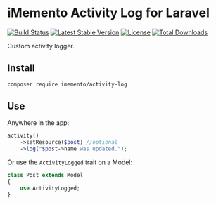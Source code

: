 # iMemento Activity Log for Laravel
[![Build Status](https://github.com/mementohub/activity-log/workflows/Testing/badge.svg)](https://github.com/mementohub/activity-log/actions)
[![Latest Stable Version](https://img.shields.io/packagist/v/imemento/activity-log)](https://packagist.org/packages/imemento/activity-log)
[![License](https://img.shields.io/packagist/l/imemento/activity-log)](https://packagist.org/packages/imemento/activity-log)
[![Total Downloads](https://img.shields.io/packagist/dt/imemento/activity-log)](https://packagist.org/packages/imemento/activity-log)

Custom activity logger.

## Install
```bash
composer require imemento/activity-log
```

## Use
Anywhere in the app:
```php
activity()
    ->setResource($post) //optional
    ->log("$post->name was updated.");
```
Or use the `ActivityLogged` trait on a Model:
```php
class Post extends Model
{
    use ActivityLogged;
}
```
